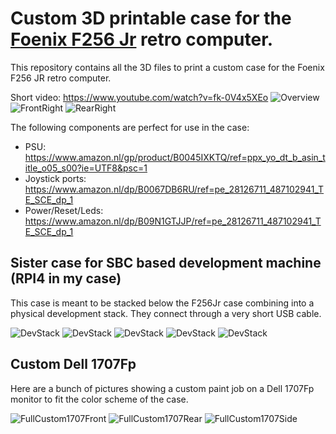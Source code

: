 # Custom 3D printable case for the [Foenix F256 Jr](https://c256foenix.com/f256-jr/?v=796834e7a283) retro computer. 
This repository contains all the 3D files to print a custom case for the Foenix F256 JR retro computer.

Short video: https://www.youtube.com/watch?v=fk-0V4x5XEo
![Overview](images/Overview.jpeg)
![FrontRight](images/FrontRight.jpeg)
![RearRight](images/RearRight.jpeg)

The following components are perfect for use in the case:
* PSU: https://www.amazon.nl/gp/product/B0045IXKTQ/ref=ppx_yo_dt_b_asin_title_o05_s00?ie=UTF8&psc=1
* Joystick ports: https://www.amazon.nl/dp/B0067DB6RU/ref=pe_28126711_487102941_TE_SCE_dp_1
* Power/Reset/Leds: https://www.amazon.nl/dp/B09N1GTJJP/ref=pe_28126711_487102941_TE_SCE_dp_1

## Sister case for SBC based development machine (RPI4 in my case)

This case is meant to be stacked below the F256Jr case combining into a physical development stack. They connect through a very short USB cable.

![DevStack](images/DeveloperStack.jpg)
![DevStack](images/DevStackCombi.jpeg)
![DevStack](images/DevCaseSolo.jpeg)
![DevStack](images/DevCaseOpenTop.jpeg)
![DevStack](images/DevCaseClosedRear.jpeg)

## Custom Dell 1707Fp

Here are a bunch of pictures showing a custom paint job on a Dell 1707Fp monitor to fit the color scheme of the case.

![FullCustom1707Front](images/FullRetroCustom1707-front.jpeg)
![FullCustom1707Rear](images/FullRetroCustom1707-rear.jpeg)
![FullCustom1707Side](images/FullRetroCustom1707-side.jpeg)
